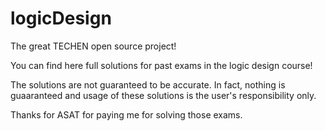 # logicDesign
The great TECHEN open source project!

You can find here full solutions for past exams in the logic design course!

The solutions are not guaranteed to be accurate. 
In fact, nothing is guaaranteed and usage of these solutions is the user's responsibility only.

Thanks for ASAT for paying me for solving those exams.
